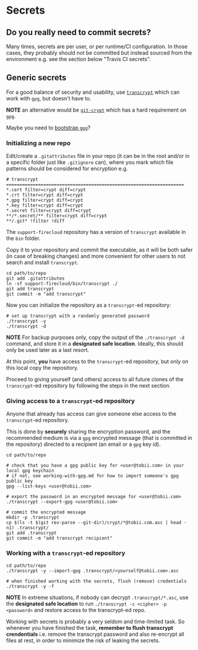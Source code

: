 # Secrets

## Do you really need to commit secrets?

Many times, secrets are per user, or per runtime/CI configuration.
In those cases, they probably should not be committed
but instead sourced from the environment e.g. see the section below "Travis CI secrets".


## Generic secrets

For a good balance of security and usability,
use [`transcrypt`](https://github.com/elasticdog/transcrypt) which can work with `gpg`, but doesn't have to.

**NOTE** an alternative would be [`git-crypt`](https://github.com/AGWA/git-crypt) which has a hard requirement on `gpg`.

Maybe you need to [bootstrap `gpg`](bootstrap-gpg.md)?

### Initializing a new repo

Edit/create a `.gitattributes` file in your repo
(it can be in the root and/or in a specific folder just like `.gitignore` can),
where you mark which file patterns should be considered for encryption e.g.

```
# transcrypt ===================================================================
*.cert filter=crypt diff=crypt
*.crt filter=crypt diff=crypt
*.gpg filter=crypt diff=crypt
*.key filter=crypt diff=crypt
*.secret filter=crypt diff=crypt
**/*.secret/** filter=crypt diff=crypt
**/.git* !filter !diff
```

The `support-firecloud` repository has a version of `transcrypt` available in the `bin` folder.

Copy it to your repository and commit the executable, as it will be both safer
(in case of breaking changes) and more convenient for other users to not search
and install `transcrypt`.

```shell
cd path/to/repo
git add .gitattributes
ln -sf support-firecloud/bin/transcrypt ./
git add transcrypt
git commit -m "add transcrypt"
```

Now you can initialize the repository as a `transcrypt`-ed repository:

```shell
# set up transcrypt with a randomly generated password
./transcrypt -y
./transcrypt -d
```

**NOTE** For backup purposes only, copy the output of the `./transcrypt -d` command,
and store it in a **designated safe location**. Ideally, this should only be used later as a last resort.

At this point, **you** have access to the `transcrypt`-ed repository,
but only on this local copy the repository.

Proceed to giving yourself (and others) access to all future clones of the `transcrypt`-ed repository
by following the steps in the next section.

### Giving access to a `transcrypt`-ed repository

Anyone that already has access can give someone else access to the `transcrypt`-ed repository.

This is done by **securely** sharing the encryption password,
and the recommended medium is via a `gpg` encrypted message (that is committed in the repository)
directed to a recipient (an email or a `gpg` key id).

```shell
cd path/to/repo

# check that you have a gpg public key for <user@tobii.com> in your local gpg keychain
# if not, see working-with-gpg.md for how to import someone's gpg public key
gpg --list-keys <user@tobii.com>

# export the password in an encrypted message for <user@tobii.com>
./transcrypt --export-gpg <user@tobii.com>

# commit the encrypted message
mkdir -p .transcrypt
cp $(ls -t $(git rev-parse --git-dir)/crypt/*@tobii.com.asc | head -n1) .transcrypt/
git add .transcrypt
git commit -m "add transcrypt recipient"
```

### Working with a `transcrypt`-ed repository

```shell
cd path/to/repo
./transcrypt -y --import-gpg .transcrypt/<yourself@tobii.com>.asc

# when finished working with the secrets, flush (remove) credentials
./transcrypt -y -f
```

**NOTE** In extreme situations, if nobody can decrypt `.transcrypt/*.asc`,
use the **designated safe location** to run `./transcrypt -c <cipher> -p <password>`
and restore access to the transcrypt-ed repo.

Working with secrets is probably a very seldom and time-limited task.
So whenever you have finished the task, **remember to flush transcrypt crendentials**
i.e. remove the transcrypt password and also re-encrypt all files at rest,
in order to minimize the risk of leaking the secrets.
